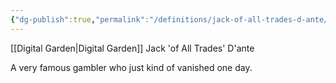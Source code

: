 ```yaml
---
{"dg-publish":true,"permalink":"/definitions/jack-of-all-trades-d-ante/"}
---
```


[[Digital Garden\|Digital Garden]]
Jack 'of All Trades' D'ante

A very famous gambler who just kind of vanished one day.
